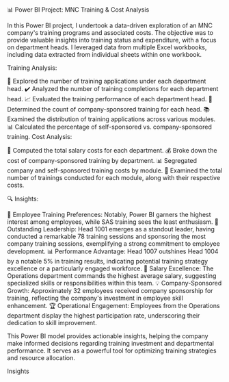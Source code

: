 📊 Power BI Project: MNC Training & Cost Analysis

In this Power BI project, I undertook a data-driven exploration of an MNC company's training programs and associated costs. The objective was to provide valuable insights into training status and expenditure, with a focus on department heads.
I leveraged data from multiple Excel workbooks, including data extracted from individual sheets within one workbook.

Training Analysis:

🔵 Explored the number of training applications under each department head.
✔️ Analyzed the number of training completions for each department head.
📈 Evaluated the training performance of each department head.
🌟 Determined the count of company-sponsored training for each head.
📚 Examined the distribution of training applications across various modules.
📊 Calculated the percentage of self-sponsored vs. company-sponsored training.
Cost Analysis:

💼 Computed the total salary costs for each department.
💰 Broke down the cost of company-sponsored training by department.
📊 Segregated company and self-sponsored training costs by module.
🚀 Examined the total number of trainings conducted for each module, along with their respective costs.

🔍 Insights: 

🚀 Employee Training Preferences: Notably, Power BI garners the highest interest among employees, while SAS training sees the least enthusiasm.
🌟 Outstanding Leadership: Head 1001 emerges as a standout leader, having conducted a remarkable 78 training sessions and sponsoring the most company training sessions, exemplifying a strong commitment to employee development.
📊 Performance Advantage: Head 1007 outshines Head 1004 by a notable 5% in training results, indicating potential training strategy excellence or a particularly engaged workforce.
💼 Salary Excellence: The Operations department commands the highest average salary, suggesting specialized skills or responsibilities within this team.
💡 Company-Sponsored Growth: Approximately 32 employees received company sponsorship for training, reflecting the company's investment in employee skill enhancement.
🏆 Operational Engagement: Employees from the Operations department display the highest participation rate, underscoring their dedication to skill improvement.


This Power BI model provides actionable insights, helping the company make informed decisions regarding training investment and departmental performance. It serves as a powerful tool for optimizing training strategies and resource allocation.








Insights
